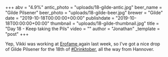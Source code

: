 +++
abv = "4.9%"
antic_photo = "uploads/18-gilde-antic.jpg"
beer_name = "Gilde Pilsener"
beer_photo = "uploads/18-gilde-beer.jpg"
brewer = "Gilde"
date = "2019-10-18T00:00:00+00:00"
publishdate = "2019-10-18T00:00:00+00:00"
thumbnail = "uploads/18-gilde-thumbnail.jpg"
title = "Day 18 - Keep taking the Pils"
video = ""
author = "Jonathan"
_template = "post"
+++

Yep, Vikki was working at [Erofame ](https://www.erofame.eu/)again last week, so I've got a nice drop of Gilde Pilsener for the 18th of [#Drinktober](https://www.facebook.com/hashtag/drinktober?source=feed_text&epa=HASHTAG), all the way from Hannover.
